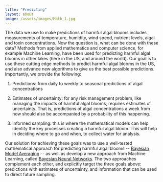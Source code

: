 ```yaml
---
title: "Predicting"
layout: about
image: /assets/images/Math_1.jpg
---
```

The data we use to make predictions
of harmful algal blooms includes measurements of temperature, humidity, wind speed, nutrient levels, algal and toxin concentrations. Now the question is, what can be done with these data? Methods from applied mathematics and computer science, for example Machine Learning, have been used for predicting harmful algal blooms in other lakes (here in the US, and around the world). Our goal is to use these cutting edge methods to predict harmful algal blooms in the US, and also advance new algorithms to give us the best possible predictions. Importantly, we provide the following:

1) Predictions: from daily to weekly to seasonal predictions of algal concentrations

2) Estimates of uncertainty: for any risk management problem, like managing the impacts of harmful algal blooms, requires estimates of uncertainty. That is, predictions of algal concentrations a week
from now should also be accompanied by a probability of this happening.

3) Informed sampling: this is where the mathematical models can help identify the key  processes creating a harmful algal bloom. This will help in deciding where to go and
when, to collect water for analysis.

Our solution for achieving these goals was to use a well-tested mathematical approach for predicting  harmful algal blooms -- [Bayesian Model Averaging](https://docs.pymc.io/notebooks/model_averaging.html) -- as well as develop a new approach from Machine Learning, called [Bayesian Neural Networks](https://medium.com/neuralspace/bayesian-neural-network-series-post-1-need-for-bayesian-networks-e209e66b70b2). The two approaches complement each other, and explicitly target the three goals above: predictions with estimates of uncertainty, and information that can be used to direct future sampling. 







